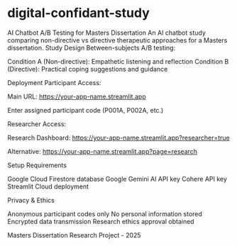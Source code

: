 # digital-confidant-study
AI Chatbot A/B Testing for Masters Dissertation
An AI chatbot study comparing non-directive vs directive therapeutic approaches for a Masters dissertation.
Study Design
Between-subjects A/B testing:

Condition A (Non-directive): Empathetic listening and reflection
Condition B (Directive): Practical coping suggestions and guidance

Deployment
Participant Access:

Main URL: https://your-app-name.streamlit.app

Enter assigned participant code (P001A, P002A, etc.)

Researcher Access:

Research Dashboard: https://your-app-name.streamlit.app?researcher=true

Alternative: https://your-app-name.streamlit.app?page=research


Setup Requirements

Google Cloud Firestore database
Google Gemini AI API key
Cohere API key
Streamlit Cloud deployment

Privacy & Ethics

Anonymous participant codes only
No personal information stored
Encrypted data transmission
Research ethics approval obtained


Masters Dissertation Research Project - 2025
